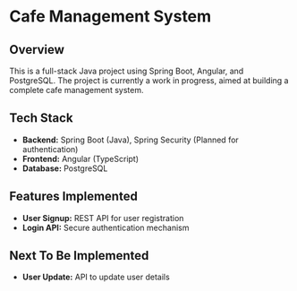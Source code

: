 # Cafe Management System

## Overview
This is a full-stack Java project using Spring Boot, Angular, and PostgreSQL. The project is currently a work in progress, aimed at building a complete cafe management system.

## Tech Stack
- **Backend:** Spring Boot (Java), Spring Security (Planned for authentication)
- **Frontend:** Angular (TypeScript)
- **Database:** PostgreSQL

## Features Implemented
- **User Signup:** REST API for user registration
- **Login API:** Secure authentication mechanism

## Next To Be Implemented
- **User Update:** API to update user details
